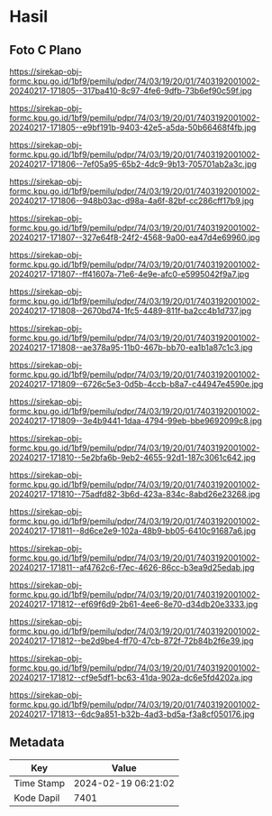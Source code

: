 # Hasil

## Foto C Plano

https://sirekap-obj-formc.kpu.go.id/1bf9/pemilu/pdpr/74/03/19/20/01/7403192001002-20240217-171805--317ba410-8c97-4fe6-9dfb-73b6ef90c59f.jpg

https://sirekap-obj-formc.kpu.go.id/1bf9/pemilu/pdpr/74/03/19/20/01/7403192001002-20240217-171805--e9bf191b-9403-42e5-a5da-50b66468f4fb.jpg

https://sirekap-obj-formc.kpu.go.id/1bf9/pemilu/pdpr/74/03/19/20/01/7403192001002-20240217-171806--7ef05a95-65b2-4dc9-9b13-705701ab2a3c.jpg

https://sirekap-obj-formc.kpu.go.id/1bf9/pemilu/pdpr/74/03/19/20/01/7403192001002-20240217-171806--948b03ac-d98a-4a6f-82bf-cc286cff17b9.jpg

https://sirekap-obj-formc.kpu.go.id/1bf9/pemilu/pdpr/74/03/19/20/01/7403192001002-20240217-171807--327e64f8-24f2-4568-9a00-ea47d4e69960.jpg

https://sirekap-obj-formc.kpu.go.id/1bf9/pemilu/pdpr/74/03/19/20/01/7403192001002-20240217-171807--ff41607a-71e6-4e9e-afc0-e5995042f9a7.jpg

https://sirekap-obj-formc.kpu.go.id/1bf9/pemilu/pdpr/74/03/19/20/01/7403192001002-20240217-171808--2670bd74-1fc5-4489-811f-ba2cc4b1d737.jpg

https://sirekap-obj-formc.kpu.go.id/1bf9/pemilu/pdpr/74/03/19/20/01/7403192001002-20240217-171808--ae378a95-11b0-467b-bb70-ea1b1a87c1c3.jpg

https://sirekap-obj-formc.kpu.go.id/1bf9/pemilu/pdpr/74/03/19/20/01/7403192001002-20240217-171809--6726c5e3-0d5b-4ccb-b8a7-c44947e4590e.jpg

https://sirekap-obj-formc.kpu.go.id/1bf9/pemilu/pdpr/74/03/19/20/01/7403192001002-20240217-171809--3e4b9441-1daa-4794-99eb-bbe9692099c8.jpg

https://sirekap-obj-formc.kpu.go.id/1bf9/pemilu/pdpr/74/03/19/20/01/7403192001002-20240217-171810--5e2bfa6b-9eb2-4655-92d1-187c3061c642.jpg

https://sirekap-obj-formc.kpu.go.id/1bf9/pemilu/pdpr/74/03/19/20/01/7403192001002-20240217-171810--75adfd82-3b6d-423a-834c-8abd26e23268.jpg

https://sirekap-obj-formc.kpu.go.id/1bf9/pemilu/pdpr/74/03/19/20/01/7403192001002-20240217-171811--8d6ce2e9-102a-48b9-bb05-6410c91687a6.jpg

https://sirekap-obj-formc.kpu.go.id/1bf9/pemilu/pdpr/74/03/19/20/01/7403192001002-20240217-171811--af4762c6-f7ec-4626-86cc-b3ea9d25edab.jpg

https://sirekap-obj-formc.kpu.go.id/1bf9/pemilu/pdpr/74/03/19/20/01/7403192001002-20240217-171812--ef69f6d9-2b61-4ee6-8e70-d34db20e3333.jpg

https://sirekap-obj-formc.kpu.go.id/1bf9/pemilu/pdpr/74/03/19/20/01/7403192001002-20240217-171812--be2d9be4-ff70-47cb-872f-72b84b2f6e39.jpg

https://sirekap-obj-formc.kpu.go.id/1bf9/pemilu/pdpr/74/03/19/20/01/7403192001002-20240217-171812--cf9e5df1-bc63-41da-902a-dc6e5fd4202a.jpg

https://sirekap-obj-formc.kpu.go.id/1bf9/pemilu/pdpr/74/03/19/20/01/7403192001002-20240217-171813--6dc9a851-b32b-4ad3-bd5a-f3a8cf050176.jpg


## Metadata

| Key        | Value               |
| ---------- | ------------------- |
| Time Stamp | 2024-02-19 06:21:02 |
| Kode Dapil | 7401                |




